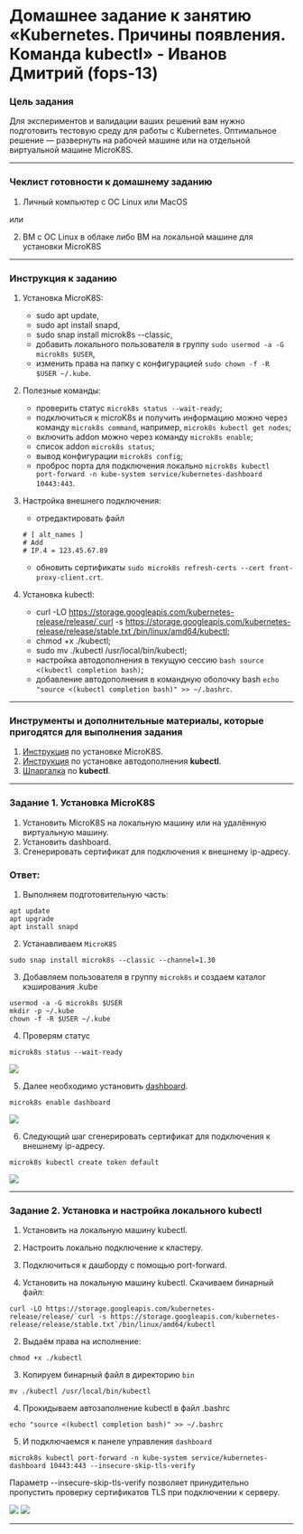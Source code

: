 # Домашнее задание к занятию «Kubernetes. Причины появления. Команда kubectl» - Иванов Дмитрий (fops-13)

### Цель задания

Для экспериментов и валидации ваших решений вам нужно подготовить тестовую среду для работы с Kubernetes. Оптимальное решение — развернуть на рабочей машине или на отдельной виртуальной машине MicroK8S.

------

### Чеклист готовности к домашнему заданию

1. Личный компьютер с ОС Linux или MacOS 

или

2. ВМ c ОС Linux в облаке либо ВМ на локальной машине для установки MicroK8S  

------

### Инструкция к заданию

1. Установка MicroK8S:
    - sudo apt update,
    - sudo apt install snapd,
    - sudo snap install microk8s --classic,
    - добавить локального пользователя в группу `sudo usermod -a -G microk8s $USER`,
    - изменить права на папку с конфигурацией `sudo chown -f -R $USER ~/.kube`.

2. Полезные команды:
    - проверить статус `microk8s status --wait-ready`;
    - подключиться к microK8s и получить информацию можно через команду `microk8s command`, например, `microk8s kubectl get nodes`;
    - включить addon можно через команду `microk8s enable`; 
    - список addon `microk8s status`;
    - вывод конфигурации `microk8s config`;
    - проброс порта для подключения локально `microk8s kubectl port-forward -n kube-system service/kubernetes-dashboard 10443:443`.

3. Настройка внешнего подключения:
    - отредактировать файл  
    ```shell
    # [ alt_names ]
    # Add
    # IP.4 = 123.45.67.89
    ```
    - обновить сертификаты `sudo microk8s refresh-certs --cert front-proxy-client.crt`.

4. Установка kubectl:
    - curl -LO https://storage.googleapis.com/kubernetes-release/release/`curl -s https://storage.googleapis.com/kubernetes-release/release/stable.txt`/bin/linux/amd64/kubectl;
    - chmod +x ./kubectl;
    - sudo mv ./kubectl /usr/local/bin/kubectl;
    - настройка автодополнения в текущую сессию `bash source <(kubectl completion bash)`;
    - добавление автодополнения в командную оболочку bash `echo "source <(kubectl completion bash)" >> ~/.bashrc`.

------

### Инструменты и дополнительные материалы, которые пригодятся для выполнения задания

1. [Инструкция](https://microk8s.io/docs/getting-started) по установке MicroK8S.
2. [Инструкция](https://kubernetes.io/ru/docs/reference/kubectl/cheatsheet/#bash) по установке автодополнения **kubectl**.
3. [Шпаргалка](https://kubernetes.io/ru/docs/reference/kubectl/cheatsheet/) по **kubectl**.

------

### Задание 1. Установка MicroK8S

1. Установить MicroK8S на локальную машину или на удалённую виртуальную машину.
2. Установить dashboard.
3. Сгенерировать сертификат для подключения к внешнему ip-адресу.

### Ответ:
1. Выполняем подготовительную часть:
``` 
apt update
apt upgrade
apt install snapd
```
2. Устанавливаем `MicroK8S`
```
sudo snap install microk8s --classic --channel=1.30
```
3. Добавляем пользователя в группу `microk8s` и создаем каталог кэширования .kube
```
usermod -a -G microk8s $USER
mkdir -p ~/.kube
chown -f -R $USER ~/.kube
```
4. Проверям статус
```
microk8s status --wait-ready
```

<img src="img/mikro_01.png">

5. Далее необходимо установить [dashboard](https://microk8s.io/docs/addon-dashboard).
```
microk8s enable dashboard
```

<img src="img/mikro_02.png">

6. Следующий шаг сгенерировать сертификат для подключения к внешнему ip-адресу.
```
microk8s kubectl create token default
```

<img src="img/mikro_03.png">

------

### Задание 2. Установка и настройка локального kubectl
1. Установить на локальную машину kubectl.
2. Настроить локально подключение к кластеру.
3. Подключиться к дашборду с помощью port-forward.


1. Установить на локальную машину kubectl. Скачиваем бинарный файл:
```
curl -LO https://storage.googleapis.com/kubernetes-release/release/`curl -s https://storage.googleapis.com/kubernetes-release/release/stable.txt`/bin/linux/amd64/kubectl
```

2. Выдаём права на исполнение:
```
chmod +x ./kubectl
```

3. Копируем бинарный файл в директорию `bin`
```
mv ./kubectl /usr/local/bin/kubectl
```

4. Прокидываем автозаполнение kubectl в файл .bashrc
```
echo "source <(kubectl completion bash)" >> ~/.bashrc
```

5. И подключаемся к панеле управления `dashboard`
```
microk8s kubectl port-forward -n kube-system service/kubernetes-dashboard 10443:443 --insecure-skip-tls-verify
```

Параметр --insecure-skip-tls-verify позволяет принудительно пропустить проверку сертификатов TLS при подключении к серверу.

<img src="img/mikro_04.png">
<img src="img/mikro_05.png">

------



